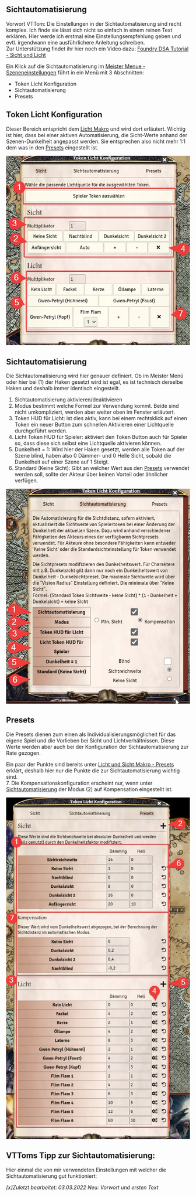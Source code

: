 ## Sichtautomatisierung
Vorwort VTTom: Die Einstellungen in der Sichtautomatisierung sind recht komplex. Ich finde sie lässt sich nicht so einfach in einem reinen Text erklären. Hier werde ich erstmal eine Einstellungsempfehlung geben und evtl. irgendwann eine ausführlichere Anleitung schreiben.   
Zur Unterstützung findet ihr hier noch ein Video dazu:  [Foundry DSA Tutorial - Sicht und Licht](https://youtu.be/2WnYh1kpXrU)

Ein Klick auf die Sichtautomatisierung im [Meister Menue - Szeneneinstellungen](de-Meister-Menue-Szeneneinstellungen.md) führt in ein Menü mit 3 Abschnitten:
* Token Licht Konfiguration
* Sichtautomatisierung
* Presets

## Token Licht Konfiguration
Dieser Bereich entspricht dem [Licht Makro](de-Licht-und-Sicht-Makro.md) und wird dort erläutert. Wichtig ist hier, dass bei einer aktiven Automatisierung, die Sicht-Werte anhand der Szenen-Dunkelheit angepasst werden. Sie entsprechen also nicht mehr 1:1 dem was in den [Presets](de-Meister-Menue-Sichtautomatisierung.md#presets) eingestellt ist.

![Sicht](images/Token-Licht-Konfiguration_Sicht.jpg)

## Sichtautomatisierung
Die Sichtautomatisierung wird hier genauer definiert. Ob im Meister Menü oder hier bei (1) der Haken gesetzt wird ist egal, es ist technisch derselbe Haken und deshalb immer identisch eingestellt.  
1. Sichtautomatisierung aktivieren/deaktivieren
2. Modus bestimmt welche Formel zur Verwendung kommt. Beide sind nicht umkompliziert, werden aber weiter oben im Fenster erläutert.
3. Token HUD für Licht: ist dies aktiv, kann bei einem rechtsklick auf einen Token ein neuer Button zum schnellen Aktivieren einer Lichtquelle durchgeführt werden.
4. Licht Token HUD für Spieler: aktiviert den Token Button auch für Spieler so, dass diese sich selbst eine Lichtquelle aktivieren können.
5. Dunkelheit = 1: Wird hier der Haken gesetzt, werden alle Token auf der Szene blind, haben also 0 Dämmer- und 0 Helle Sicht, sobald die Dunkelheit auf einer Szene auf 1 Steigt.
6. Standard (Keine Sicht): Gibt an welcher Wert aus den [Presets](de-Meister-Menue-Sichtautomatisierung.md#presets) verwendet werden soll, sollte der Akteur über keinen Vorteil oder ähnlicher verfügen.

![Sichtautomatisierung](images/Token-Licht-Konfiguration_Sichtautomatisierung.jpg)

## Presets
Die Presets dienen zum einen als Individualisierungsmöglicheit für das eigene Spiel und die Vorlieben bei Sicht und Lichtverhältnissen. Diese Werte werden aber auch bei der Konfiguration der Sichtautomatisierung zur Rate gezogen.

Ein paar der Punkte sind bereits unter [Licht und Sicht Makro - Presets](de-Licht-und-Sicht-Makro.md#presets) erklärt, deshalb hier nur die Punkte die zur Sichtautomatisierung wichtig sind.  
7. Die Kompensationskonfiguration erscheint nur, wenn unter [Sichtautomatisierung](de-Meister-Menue-Sichtautomatisierung.md#sichtautomatisierung) der Modus (2) auf Kompensation eingestellt ist.

![Presets](images/Token-Licht-Konfiguration_Presets.jpg)

## VTToms Tipp zur Sichtautomatisierung:
Hier einmal die von mir verwendeten Einstellungen mit welcher die Sichtautomatisierung gut funktioniert:



*[x]Zuletzt bearbeitet: 03.03.2022* 
*Neu: Vorwort und ersten Text*